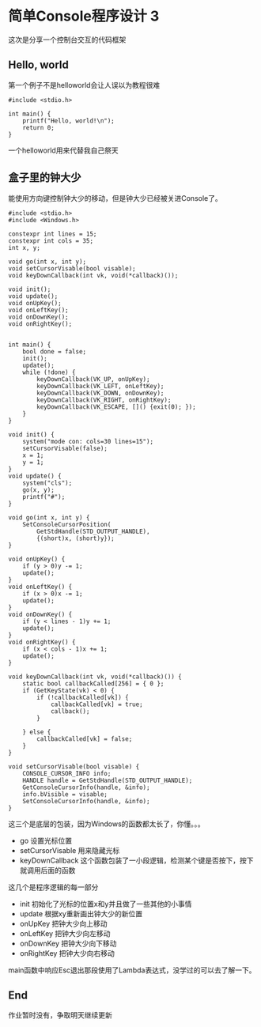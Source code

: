 # 简单Console程序设计 3

这次是分享一个控制台交互的代码框架

## Hello, world

第一个例子不是helloworld会让人误以为教程很难

```
#include <stdio.h>

int main() {
    printf("Hello, world!\n");
    return 0;
}

```

一个helloworld用来代替我自己祭天

## 盒子里的钟大少

能使用方向键控制钟大少的移动，但是钟大少已经被关进Console了。

```
#include <stdio.h>
#include <Windows.h>

constexpr int lines = 15;
constexpr int cols = 35;
int x, y;

void go(int x, int y);
void setCursorVisable(bool visable);
void keyDownCallback(int vk, void(*callback)());

void init();
void update();
void onUpKey();
void onLeftKey();
void onDownKey();
void onRightKey();


int main() {
    bool done = false;
    init();
    update();
    while (!done) {
        keyDownCallback(VK_UP, onUpKey);
        keyDownCallback(VK_LEFT, onLeftKey);
        keyDownCallback(VK_DOWN, onDownKey);
        keyDownCallback(VK_RIGHT, onRightKey);
        keyDownCallback(VK_ESCAPE, []() {exit(0); });
    }
}

void init() {
    system("mode con: cols=30 lines=15");
    setCursorVisable(false);
    x = 1;
    y = 1;
}
void update() {
    system("cls");
    go(x, y);
    printf("#");
}

void go(int x, int y) {
    SetConsoleCursorPosition(
        GetStdHandle(STD_OUTPUT_HANDLE), 
        {(short)x, (short)y});
}

void onUpKey() { 
    if (y > 0)y -= 1; 
    update();
}
void onLeftKey() { 
    if (x > 0)x -= 1;
    update();
}
void onDownKey() {
    if (y < lines - 1)y += 1;
    update();
}
void onRightKey() { 
    if (x < cols - 1)x += 1;
    update();
}

void keyDownCallback(int vk, void(*callback)()) {
    static bool callbackCalled[256] = { 0 };
    if (GetKeyState(vk) < 0) {
        if (!callbackCalled[vk]) {
            callbackCalled[vk] = true;
            callback();
        }
            
    } else {
        callbackCalled[vk] = false;
    }
}

void setCursorVisable(bool visable) {
    CONSOLE_CURSOR_INFO info;
    HANDLE handle = GetStdHandle(STD_OUTPUT_HANDLE);
    GetConsoleCursorInfo(handle, &info);
    info.bVisible = visable;
    SetConsoleCursorInfo(handle, &info);
}
```

这三个是底层的包装，因为Windows的函数都太长了，你懂。。。
* go 设置光标位置
* setCursorVisable 用来隐藏光标
* keyDownCallback 这个函数包装了一小段逻辑，检测某个键是否按下，按下就调用后面的函数

这几个是程序逻辑的每一部分
* init 初始化了光标的位置x和y并且做了一些其他的小事情
* update 根据xy重新画出钟大少的新位置
* onUpKey 把钟大少向上移动
* onLeftKey 把钟大少向左移动
* onDownKey 把钟大少向下移动
* onRightKey 把钟大少向右移动

main函数中响应Esc退出那段使用了Lambda表达式，没学过的可以去了解一下。

## End

作业暂时没有，争取明天继续更新
